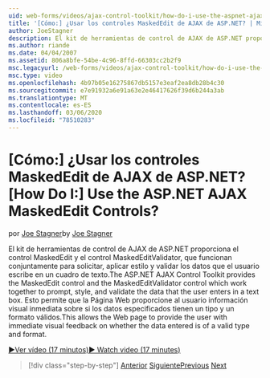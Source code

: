```yaml
---
uid: web-forms/videos/ajax-control-toolkit/how-do-i-use-the-aspnet-ajax-maskededit-controls
title: '[Cómo:] ¿Usar los controles MaskedEdit de AJAX de ASP.NET? | Microsoft Docs'
author: JoeStagner
description: El kit de herramientas de control de AJAX de ASP.NET proporciona el control MaskedEdit y el control MaskedEditValidator, que funcionan conjuntamente para solicitar, aplicar estilo y validar la solución d...
ms.author: riande
ms.date: 04/04/2007
ms.assetid: 806a8bfe-54be-4c96-8ffd-66303cc2b2f9
msc.legacyurl: /web-forms/videos/ajax-control-toolkit/how-do-i-use-the-aspnet-ajax-maskededit-controls
msc.type: video
ms.openlocfilehash: 4b97b05e16275867db5157e3eaf2ea8db28b4c30
ms.sourcegitcommit: e7e91932a6e91a63e2e46417626f39d6b244a3ab
ms.translationtype: MT
ms.contentlocale: es-ES
ms.lasthandoff: 03/06/2020
ms.locfileid: "78510283"
---
```

# <a name="how-do-i-use-the-aspnet-ajax-maskededit-controls"></a><span data-ttu-id="222da-104">[Cómo:] ¿Usar los controles MaskedEdit de AJAX de ASP.NET?</span><span class="sxs-lookup"><span data-stu-id="222da-104">[How Do I:] Use the ASP.NET AJAX MaskedEdit Controls?</span></span>

<span data-ttu-id="222da-105">por [Joe Stagner](https://github.com/JoeStagner)</span><span class="sxs-lookup"><span data-stu-id="222da-105">by [Joe Stagner](https://github.com/JoeStagner)</span></span>

<span data-ttu-id="222da-106">El kit de herramientas de control de AJAX de ASP.NET proporciona el control MaskedEdit y el control MaskedEditValidator, que funcionan conjuntamente para solicitar, aplicar estilo y validar los datos que el usuario escribe en un cuadro de texto.</span><span class="sxs-lookup"><span data-stu-id="222da-106">The ASP.NET AJAX Control Toolkit provides the MaskedEdit control and the MaskedEditValidator control which work together to prompt, style, and validate the data that the user enters in a text box.</span></span> <span data-ttu-id="222da-107">Esto permite que la Página Web proporcione al usuario información visual inmediata sobre si los datos especificados tienen un tipo y un formato válidos.</span><span class="sxs-lookup"><span data-stu-id="222da-107">This allows the Web page to provide the user with immediate visual feedback on whether the data entered is of a valid type and format.</span></span>

[<span data-ttu-id="222da-108">&#9654;Ver vídeo (17 minutos)</span><span class="sxs-lookup"><span data-stu-id="222da-108">&#9654; Watch video (17 minutes)</span></span>](https://channel9.msdn.com/Blogs/ASP-NET-Site-Videos/how-do-i-use-the-aspnet-ajax-maskededit-controls)

> [!div class="step-by-step"]
> <span data-ttu-id="222da-109">[Anterior](how-do-i-use-the-aspnet-ajax-dropdown-control.md)
> [Siguiente](how-do-i-use-the-aspnet-ajax-mutuallyexclusive-checkbox-extender.md)</span><span class="sxs-lookup"><span data-stu-id="222da-109">[Previous](how-do-i-use-the-aspnet-ajax-dropdown-control.md)
[Next](how-do-i-use-the-aspnet-ajax-mutuallyexclusive-checkbox-extender.md)</span></span>

